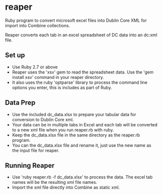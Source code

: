 # reaper
Ruby program to convert microsoft excel files into Dublin Core XML for import into Combine collections.

Reaper converts each tab in an excel spreadsheet of DC data into an dc:xml file.

## Set up
- Use Ruby 2.7 or above
- Reaper uses the 'xsv' gem to read the spreadsheet data. Use the 'gem install xsv' command in your reaper directory.
- It also uses the ruby 'optparse' library to process the command line options you enter, this is includes as part of Ruby.
## Data Prep
- Use the included dc_data.xlsx to prepare your tabular data for conversion to Dublin Core xml. 
- Your data can be in multiple tabs in Excel and each tab will be converted to a new xml file when you run reaper.rb with ruby. 
- Keep the dc_data.xlsx file in the same directory as the reaper.rb program.
- You can the dc_data.xlsx file and rename it, just use the new name as the input file for reaper.
## Running Reaper
- Use 'ruby reaper.rb -f dc_data.xlsx' to process the data. The excel tab names will be the resulting xml file names.
- Import the xml file directly into Combine as static xml.
